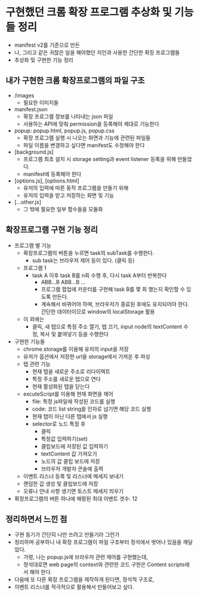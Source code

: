 # 구현했던 크롬 확장 프로그램 추상화 및 기능들 정리
- manifest v2를 기준으로 만든
- 나, 그리고 같은 귀찮은 일을 해야했던 지인과 사용한 간단한 확장 프로그램들
- 추상화 및 구현한 기능 정리

## 내가 구현한 크롬 확장프로그램의 파일 구조
- /images
    - 필요한 이미지들
- manifest.json
    - 확장 프로그램 정보를 나타내는 json 파일
    - 사용하는 API에 맞춰 permission을 등록해야 제대로 기능한다
- popup: popup.html, popup.js, popup.css
    - 확장 프로그램 실행 시 나오는 화면과 기능에 관련된 파일들 
    - 파일 이름을 변경하고 싶다면 manifest도 수정해야 한다
- [background.js]
    - 프로그램 최초 설치 시 storage setting과 event listener 등록을 위해 만들었다.
    - manifest에 등록해야 한다
- [options.js], [options.html]
    - 유저의 입력에 따른 동적 프로그램을 만들기 위해
    - 유저의 입력을 받고 저장하는 화면 및 기능
- [...other.js]
    - 그 밖에 필요한 일부 함수들을 모듈화

## 확장프로그램 구현 기능 정리
- 프로그램 별 기능
    - 확장프로그램의 버튼을 누르면 task의 subTask를 수행한다.
        - sub task는 브라우저 제어 등이 있다. (클릭 등)
    - 프로그램 1
        - task A 이후 task B를 n회 수행 후, 다시 task A부터 반복한다
            - ABB...B ABB...B ...
            - 프로그램 팝업에 카운터를 구현해 task B를 몇 회 했는지 확인할 수 있도록 만든다.
            - 계속해서 바뀌어야 하며, 브라우저가 종료된 후에도 유지되어야 한다. 간단한 데이터이므로 window의 localStorage 활용
    - 이 외에는
        - 클릭, 새 탭으로 특정 주소 열기, 탭 끄기, input node의 textContent 수정, 복사 및 붙여넣기 등을 수행한다
- 구현한 기능들
    - chrome.storage를 이용해 유저의 input을 저장
    - 유저가 옵션에서 저장한 url을 storage에서 가져온 후 파싱
    - 탭 관련 기능
        - 현재 탭을 새로운 주소로 리다이렉트
        - 특정 주소를 새로운 탭으로 연다
        - 현재 활성화된 탭을 닫는다 
    - excuteScript를 이용해 현재 화면을 제어
        - file: 특정 js파일에 작성된 코드를 실행
        - code: 코드 list string을 인자로 넘기면 해당 코드 실행
        - 현재 탭이 아닌 다른 탭에서 js 실행
        - selector로 노드 특정 후 
            - 클릭
            - 특정값 입력하기(set)
            - 클립보드에 저장된 값 입력하기
            - textContent 값 가져오기
            - 노드의 값 클립 보드에 저장
            - 브라우저 개발자 콘솔에 출력
    - 이벤트 리스너 등록 및 리스너에 메세지 보내기 
    - 랜덤한 값 생성 및 클립보드에 저장
    - 오류나 안내 사항 생기면 토스트 메세지 띄우기
- 확장프로그램의 버튼 하나에 매핑된 최대 이벤트 갯수: 12

## 정리하면서 느낀 점
- 구현 동기가 간단히 나만 쓰려고 만들기라 그런가
- 정리하며 공부하니 내 확장 프로그램이 파일 구조부터 정석에서 벗어나 있음을 깨달았다.
    - 가령, 나는 popup.js에 브라우저 관련 제어를 구현했는데,
    - 정석대로면 web page의 context와 관련한 코드 구현은 Content scripts에서 해야 한다.
- 다음에 또 다른 확장 프로그램을 제작하게 된다면, 정석적 구조로,
- 이벤트 리스너를 적극적으로 활용해서 만들어보고 싶다.